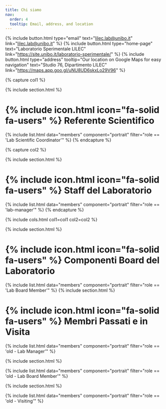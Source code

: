```yaml
---
title: Chi siamo
nav:
  order: 4
  tooltip: Email, address, and location
---
```

{%
  include button.html
  type="email"
  text="lilec.lab@unibo.it"
  link="lilec.lab@unibo.it"
%}
{%
  include button.html
  type="home-page"
  text="Laboratorio Sperimentale LILEC"
  link="https://site.unibo.it/laboratorio-sperimentale/"
%}
{%
  include button.html
  type="address"
  tooltip="Our location on Google Maps for easy navigation"
  text="Studio 76, Dipartimento LILEC"
  link="https://maps.app.goo.gl/uNU8UD6skxLo29V96"
%}

{% capture col1 %}

{% include section.html %}
# {% include icon.html icon="fa-solid fa-users" %} Referente Scientifico

<!-- {% include list.html data="members" component="portrait" filter="role == 'pi'" %} -->
{% include list.html data="members" component="portrait" filter="role == 'Lab Scientific Coordinator'" %}
{% endcapture %}

{% capture col2 %}

{% include section.html %}
# {% include icon.html icon="fa-solid fa-users" %} Staff del Laboratorio
<!-- {% include list.html data="members" component="portrait" filter="role == 'pi'" %} -->
{% include list.html data="members" component="portrait" filter="role == 'lab-manager'" %}
{% endcapture %}

{% include cols.html col1=col1 col2=col2 %}


{% include section.html %}
# {% include icon.html icon="fa-solid fa-users" %} Componenti Board del Laboratorio 
<!-- {% include list.html data="members" component="portrait" filter="role == 'pi'" %} -->
{% include list.html data="members" component="portrait" filter="role == 'Lab Board Member'" %}
{% include section.html %}

# {% include icon.html icon="fa-solid fa-users" %} Membri Passati e in Visita
<!-- {% include list.html data="members" component="portrait" filter="role == 'pi'" %} -->
{% include list.html data="members" component="portrait" filter="role == 'old - Lab Manager'" %}

{% include section.html %}

<!-- {% include list.html data="members" component="portrait" filter="role == 'pi'" %} -->
{% include list.html data="members" component="portrait" filter="role == 'old - Lab Board Member'" %}


{% include section.html %}

<!-- {% include list.html data="members" component="portrait" filter="role == 'pi'" %} -->
{% include list.html data="members" component="portrait" filter="role == 'old - Visiting'" %}